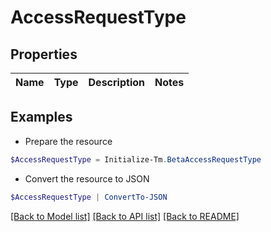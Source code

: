 # AccessRequestType
## Properties

Name | Type | Description | Notes
------------ | ------------- | ------------- | -------------

## Examples

- Prepare the resource
```powershell
$AccessRequestType = Initialize-Tm.BetaAccessRequestType 
```

- Convert the resource to JSON
```powershell
$AccessRequestType | ConvertTo-JSON
```

[[Back to Model list]](../README.md#documentation-for-models) [[Back to API list]](../README.md#documentation-for-api-endpoints) [[Back to README]](../README.md)

